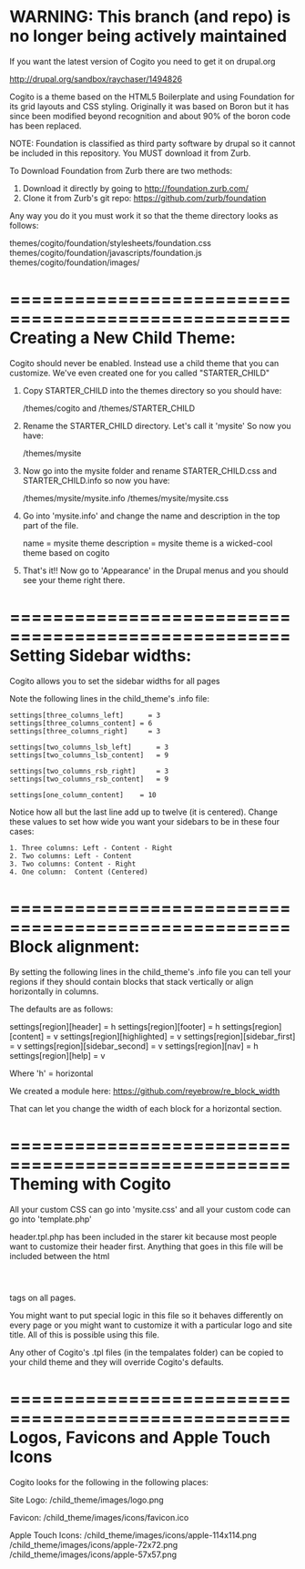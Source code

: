 WARNING: This branch (and repo) is no longer being actively maintained
====================================================================== 

If you want the latest version of Cogito you need to get it on drupal.org

http://drupal.org/sandbox/raychaser/1494826





Cogito is a theme based on the HTML5 Boilerplate and using Foundation for its
grid layouts and CSS styling. Originally it was based on Boron but it has since
been modified beyond recognition and about 90% of the boron code has been 
replaced.

NOTE: Foundation is classified as third party software by drupal so it cannot be 
included in this repository. You MUST download it from Zurb.

To Download Foundation from Zurb there are two methods:

1. Download it directly by going to http://foundation.zurb.com/
2. Clone it from Zurb's git repo: https://github.com/zurb/foundation

Any way you do it you must work it so that the theme directory looks as follows:

  themes/cogito/foundation/stylesheets/foundation.css
  themes/cogito/foundation/javascripts/foundation.js
  themes/cogito/foundation/images/

====================================================
Creating a New Child Theme:
====================================================

Cogito should never be enabled. Instead use a child theme that you can customize.
We've even created one for you called "STARTER_CHILD"

1. Copy STARTER_CHILD into the themes directory so you should have:

      /themes/cogito     and
      /themes/STARTER_CHILD
      
2. Rename the STARTER_CHILD directory. Let's call it 'mysite'
    So now you have:

      /themes/mysite

3. Now go into the mysite folder and rename STARTER_CHILD.css and STARTER_CHILD.info
    so now you have:
      
      /themes/mysite/mysite.info
      /themes/mysite/mysite.css
      
4. Go into 'mysite.info' and change the name and description in the top part of the 
    file.

      name = mysite theme
      description = mysite theme is a wicked-cool theme based on cogito

5. That's it!! Now go to 'Appearance' in the Drupal menus and you should see your 
    theme right there.
    
====================================================
Setting Sidebar widths:
====================================================   

Cogito allows you to set the sidebar widths for all pages

Note the following lines in the child_theme's .info file:    

    settings[three_columns_left] 	  = 3
    settings[three_columns_content]	= 6
    settings[three_columns_right]	  = 3
    
    settings[two_columns_lsb_left] 	    = 3
    settings[two_columns_lsb_content] 	= 9
    
    settings[two_columns_rsb_right]     = 3
    settings[two_columns_rsb_content] 	= 9
    
    settings[one_column_content] 	= 10

Notice how all but the last line add up to twelve (it is centered). Change these values 
to set how wide you want your sidebars to be in these four cases:

    1. Three columns: Left - Content - Right
    2. Two columns: Left - Content
    3. Two columns: Content - Right
    4. One column:  Content (Centered)
    
====================================================
Block alignment:
====================================================  

By setting the following lines in the child_theme's .info file you can tell your regions
if they should contain blocks that stack vertically or align horizontally in columns.

The defaults are as follows:

  settings[region][header]          = h
  settings[region][footer]          = h
  settings[region][content]         = v
  settings[region][highlighted]     = v
  settings[region][sidebar_first]   = v
  settings[region][sidebar_second]  = v
  settings[region][nav]             = h
  settings[region][help]            = v

Where 'h' = horizontal

We created a module here:
  https://github.com/reyebrow/re_block_width
  
That can let you change the width of each block for a horizontal section.


====================================================
Theming with Cogito
====================================================

All your custom CSS can go into 'mysite.css' and all your custom code can go into
'template.php'

header.tpl.php has been included in the starer kit because most people want to 
customize their header first. Anything that goes in this file will be included between 
the html <HEADER></HEADER> tags on all pages. 

You might want to put special logic in this file so it behaves differently on 
every page or you might want to customize it with a particular logo and site
title. All of this is possible using this file.

Any other of Cogito's .tpl files (in the tempalates folder) can be copied to your
child theme and they will override Cogito's defaults.

====================================================
Logos, Favicons and Apple Touch Icons
====================================================

Cogito looks for the following in the following places:

Site Logo:
  /child_theme/images/logo.png

Favicon:
  /child_theme/images/icons/favicon.ico

Apple Touch Icons:
  /child_theme/images/icons/apple-114x114.png
  /child_theme/images/icons/apple-72x72.png
  /child_theme/images/icons/apple-57x57.png